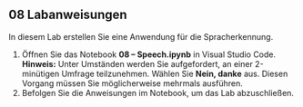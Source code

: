 ﻿---
lab:
    title: 'Speech'
---

## 08 Labanweisungen
In diesem Lab erstellen Sie eine Anwendung für die Spracherkennung. 

1.  Öffnen Sie das Notebook **08 – Speech.ipynb** in Visual Studio Code. 
    **Hinweis:** Unter Umständen werden Sie aufgefordert, an einer 2-minütigen Umfrage teilzunehmen. Wählen Sie **Nein, danke** aus. Diesen Vorgang müssen Sie möglicherweise mehrmals ausführen.
2.  Befolgen Sie die Anweisungen im Notebook, um das Lab abzuschließen.